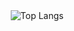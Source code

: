 <div align="center">
  <img src="https://github-readme-stats.vercel.app/api/top-langs/?username=vtodorchuk&layout=compact" alt="Top Langs" />
</div>
